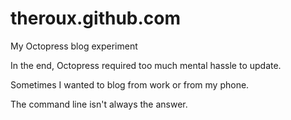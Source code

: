 theroux.github.com
==================

My Octopress blog experiment

In the end, Octopress required too much mental hassle to update. 

Sometimes I wanted to blog from work or from my phone. 

The command line isn't always the answer.

